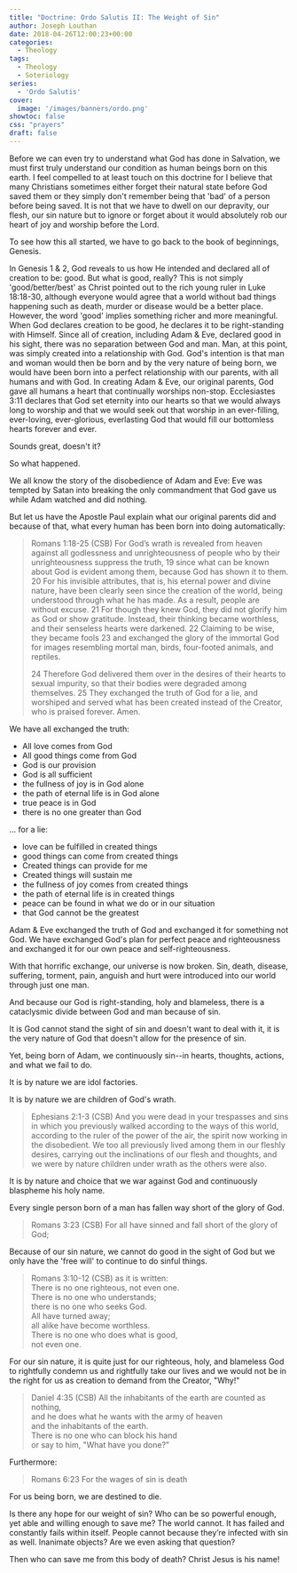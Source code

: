 ```yaml
---
title: "Doctrine: Ordo Salutis II: The Weight of Sin"
author: Joseph Louthan
date: 2018-04-26T12:00:23+00:00
categories:
  - Theology
tags:
  - Theology
  - Soteriology
series:
  - 'Ordo Salutis'
cover:
  image: '/images/banners/ordo.png'
showtoc: false
css: "prayers"
draft: false
---
```

Before we can even try to understand what God has done in Salvation, we must first truly understand our condition as human beings born on this earth. I feel compelled to at least touch on this doctrine for I believe that many Christians sometimes either forget their natural state before God saved them or they simply don't remember being that 'bad' of a person before being saved. It is not that we have to dwell on our depravity, our flesh, our sin nature but to ignore or forget about it would absolutely rob our heart of joy and worship before the Lord.

To see how this all started, we have to go back to the book of beginnings, Genesis.

In Genesis 1 & 2, God reveals to us how He intended and declared all of creation to be: good. But what is good, really? This is not simply 'good/better/best' as Christ pointed out to the rich young ruler in Luke 18:18-30, although everyone would agree that a world without bad things happening such as death, murder or disease would be a better place. However, the word 'good' implies something richer and more meaningful. When God declares creation to be good, he declares it to be right-standing with Himself. Since all of creation, including Adam & Eve, declared good in his sight, there was no separation between God and man. Man, at this point, was simply created into a relationship with God. God's intention is that man and woman would then be born and by the very nature of being born, we would have been born into a perfect relationship with our parents, with all humans and with God. In creating Adam & Eve, our original parents, God gave all humans a heart that continually worships non-stop. Ecclesiastes 3:11 declares that God set eternity into our hearts so that we would always long to worship and that we would seek out that worship in an ever-filling, ever-loving, ever-glorious, everlasting God that would fill our bottomless hearts forever and ever.

Sounds great, doesn't it?

So what happened.

We all know the story of the disobedience of Adam and Eve: Eve was tempted by Satan into breaking the only commandment that God gave us while Adam watched and did nothing.

But let us have the Apostle Paul explain what our original parents did and because of that, what every human has been born into doing automatically:

>Romans 1:18-25 (CSB) For God’s wrath is revealed from heaven against all godlessness and unrighteousness of people who by their unrighteousness suppress the truth, 19 since what can be known about God is evident among them, because God has shown it to them. 20 For his invisible attributes, that is, his eternal power and divine nature, have been clearly seen since the creation of the world, being understood through what he has made. As a result, people are without excuse. 21 For though they knew God, they did not glorify him as God or show gratitude. Instead, their thinking became worthless, and their senseless hearts were darkened. 22 Claiming to be wise, they became fools 23 and exchanged the glory of the immortal God for images resembling mortal man, birds, four-footed animals, and reptiles.
>
>24 Therefore God delivered them over in the desires of their hearts to sexual impurity, so that their bodies were degraded among themselves. 25 They exchanged the truth of God for a lie, and worshiped and served what has been created instead of the Creator, who is praised forever. Amen.

We have all exchanged the truth:

* All love comes from God
* All good things come from God
* God is our provision
* God is all sufficient
* the fullness of joy is in God alone
* the path of eternal life is in God alone
* true peace is in God
* there is no one greater than God

... for a lie:

* love can be fulfilled in created things
* good things can come from created things
* Created things can provide for me
* Created things will sustain me
* the fullness of joy comes from created things
* the path of eternal life is in created things
* peace can be found in what we do or in our situation
* that God cannot be the greatest

Adam & Eve exchanged the truth of God and exchanged it for something not God. We have exchanged God's plan for perfect peace and righteousness and exchanged it for our own peace and self-righteousness.

With that horrific exchange, our universe is now broken. Sin, death, disease, suffering, torment, pain, anguish and hurt were introduced into our world through just one man.

And because our God is right-standing, holy and blameless, there is a cataclysmic divide between God and man because of sin.

It is God cannot stand the sight of sin and doesn't want to deal with it, it is the very nature of God that doesn't allow for the presence of sin.

Yet, being born of Adam, we continuously sin--in hearts, thoughts, actions, and what we fail to do.

It is by nature we are idol factories.

It is by nature we are children of God's wrath.

>Ephesians 2:1-3 (CSB) And you were dead in your trespasses and sins in which you previously walked according to the ways of this world, according to the ruler of the power of the air, the spirit now working in the disobedient. We too all previously lived among them in our fleshly desires, carrying out the inclinations of our flesh and thoughts, and we were by nature children under wrath as the others were also.

It is by nature and choice that we war against God and continuously blaspheme his holy name.

Every single person born of a man has fallen way short of the glory of God.

>Romans 3:23 (CSB) For all have sinned and fall short of the glory of God;

Because of our sin nature, we cannot do good in the sight of God but we only have the 'free will' to continue to do sinful things.

>Romans 3:10-12 (CSB) as it is written:  
>There is no one righteous, not even one.  
>There is no one who understands;  
>there is no one who seeks God.  
>All have turned away;  
>all alike have become worthless.  
>There is no one who does what is good,  
>not even one.

For our sin nature, it is quite just for our righteous, holy, and blameless God to rightfully condemn us and rightfully take our lives and we would not be in the right for us as creation to demand from the Creator, "Why!"

>Daniel 4:35 (CSB) All the inhabitants of the earth are counted as nothing,  
>and he does what he wants with the army of heaven  
>and the inhabitants of the earth.  
>There is no one who can block his hand  
>or say to him, "What have you done?”

Furthermore:

>Romans 6:23 For the wages of sin is death

For us being born, we are destined to die.

Is there any hope for our weight of sin? Who can be so powerful enough, yet able and willing enough to save me? The world cannot. It has failed and constantly fails within itself. People cannot because they’re infected with sin as well. Inanimate objects? Are we even asking that question?

Then who can save me from this body of death? Christ Jesus is his name!

